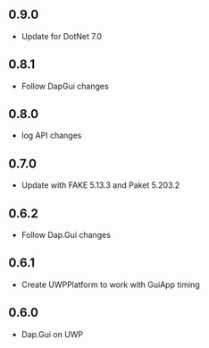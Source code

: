## 0.9.0
* Update for DotNet 7.0

## 0.8.1
* Follow DapGui changes

## 0.8.0
* log API changes

## 0.7.0
* Update with FAKE 5.13.3 and Paket 5.203.2

## 0.6.2
* Follow Dap.Gui changes

## 0.6.1
* Create UWPPlatform to work with GuiApp timing

## 0.6.0
* Dap.Gui on UWP
